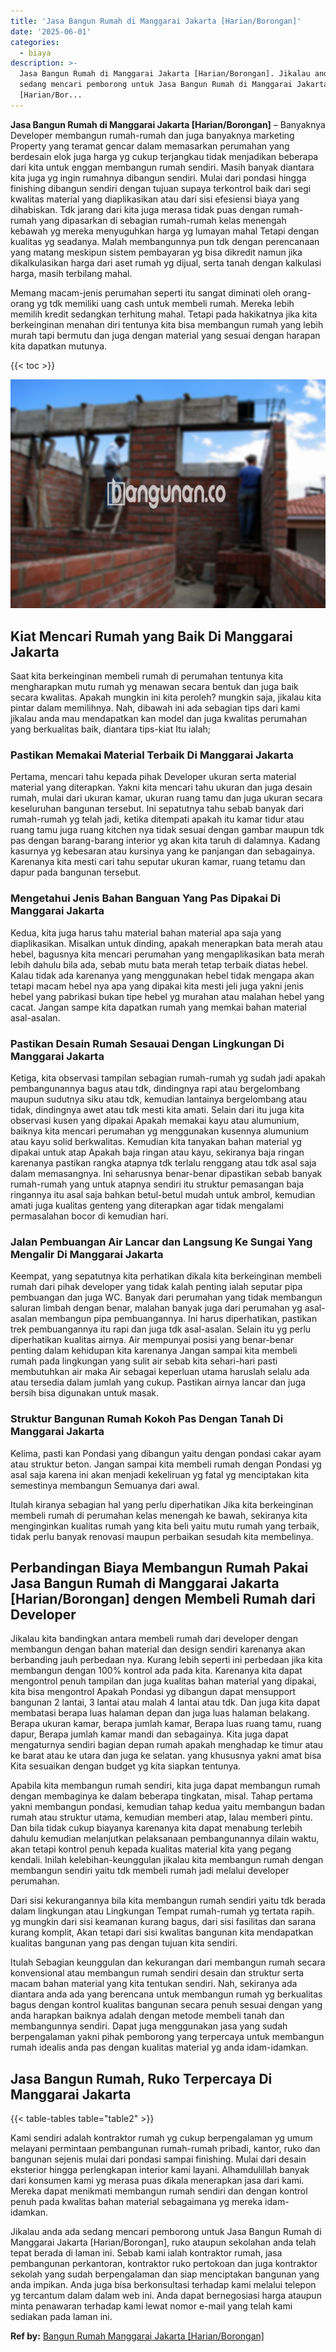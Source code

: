 ```yaml
---
title: 'Jasa Bangun Rumah di Manggarai Jakarta [Harian/Borongan]'
date: '2025-06-01'
categories:
  - biaya
description: >-
  Jasa Bangun Rumah di Manggarai Jakarta [Harian/Borongan]. Jikalau anda ada
  sedang mencari pemborong untuk Jasa Bangun Rumah di Manggarai Jakarta
  [Harian/Bor...
---
```


**Jasa Bangun Rumah di Manggarai Jakarta \[Harian/Borongan\]** – Banyaknya Developer membangun rumah-rumah dan juga banyaknya marketing Property yang teramat gencar dalam memasarkan perumahan yang berdesain elok juga harga yg cukup terjangkau tidak menjadikan beberapa dari kita untuk enggan membangun rumah sendiri. Masih banyak diantara kita juga yg ingin rumahnya dibangun sendiri. Mulai dari pondasi hingga finishing dibangun sendiri dengan tujuan supaya terkontrol baik dari segi kwalitas material yang diaplikasikan atau dari sisi efesiensi biaya yang dihabiskan. Tdk jarang dari kita juga merasa tidak puas dengan rumah-rumah yang dipasarkan di sebagian rumah-rumah kelas menengah kebawah yg mereka menyuguhkan harga yg lumayan mahal Tetapi dengan kualitas yg seadanya. Malah membangunnya pun tdk dengan perencanaan yang matang meskipun sistem pembayaran yg bisa dikredit namun jika dikalkulasikan harga dari aset rumah yg dijual, serta tanah dengan kalkulasi harga, masih terbilang mahal.

Memang macam-jenis perumahan seperti itu sangat diminati oleh orang-orang yg tdk memiliki uang cash untuk membeli rumah. Mereka lebih memilih kredit sedangkan terhitung mahal. Tetapi pada hakikatnya jika kita berkeinginan menahan diri tentunya kita bisa membangun rumah yang lebih murah tapi bermutu dan juga dengan material yang sesuai dengan harapan kita dapatkan mutunya.

{{< toc >}}

![Jasa Bangun Rumah di Manggarai Jakarta [Harian/Borongan]](/images/borong-bangunan-37.png)

## Kiat Mencari Rumah yang Baik Di Manggarai Jakarta

Saat kita berkeinginan membeli rumah di perumahan tentunya kita mengharapkan mutu rumah yg menawan secara bentuk dan juga baik secara kwalitas. Apakah mungkin ini kita peroleh? mungkin saja, jikalau kita pintar dalam memilihnya. Nah, dibawah ini ada sebagian tips dari kami jikalau anda mau mendapatkan kan model dan juga kwalitas perumahan yang berkualitas baik, diantara tips-kiat Itu ialah;

### Pastikan Memakai Material Terbaik Di Manggarai Jakarta

Pertama, mencari tahu kepada pihak Developer ukuran serta material material yang diterapkan. Yakni kita mencari tahu ukuran dan juga desain rumah, mulai dari ukuran kamar, ukuran ruang tamu dan juga ukuran secara keseluruhan bangunan tersebut. Ini sepatutnya tahu sebab banyak dari rumah-rumah yg telah jadi, ketika ditempati apakah itu kamar tidur atau ruang tamu juga ruang kitchen nya tidak sesuai dengan gambar maupun tdk pas dengan barang-barang interior yg akan kita taruh di dalamnya. Kadang kasurnya yg kebesaran atau kursinya yang ke panjangan dan sebagainya. Karenanya kita mesti cari tahu seputar ukuran kamar, ruang tetamu dan dapur pada bangunan tersebut.

### Mengetahui Jenis Bahan Banguan Yang Pas Dipakai Di Manggarai Jakarta

Kedua, kita juga harus tahu material bahan material apa saja yang diaplikasikan. Misalkan untuk dinding, apakah menerapkan bata merah atau hebel, bagusnya kita mencari perumahan yang mengaplikasikan bata merah lebih dahulu bila ada, sebab mutu bata merah tetap terbaik diatas hebel. Kalau tidak ada karenanya yang menggunakan hebel tidak mengapa akan tetapi macam hebel nya apa yang dipakai kita mesti jeli juga yakni jenis hebel yang pabrikasi bukan tipe hebel yg murahan atau malahan hebel yang cacat. Jangan sampe kita dapatkan rumah yang memkai bahan material asal-asalan.

### Pastikan Desain Rumah Sesauai Dengan Lingkungan Di Manggarai Jakarta

Ketiga, kita observasi tampilan sebagian rumah-rumah yg sudah jadi apakah pembangunannya bagus atau tdk, dindingnya rapi atau bergelombang maupun sudutnya siku atau tdk, kemudian lantainya bergelombang atau tidak, dindingnya awet atau tdk mesti kita amati. Selain dari itu juga kita observasi kusen yang dipakai Apakah memakai kayu atau alumunium, baiknya kita mencari perumahan yg menggunakan kusennya alumunium atau kayu solid berkwalitas. Kemudian kita tanyakan bahan material yg dipakai untuk atap Apakah baja ringan atau kayu, sekiranya baja ringan karenanya pastikan rangka atapnya tdk terlalu renggang atau tdk asal saja dalam memasangnya. Ini seharusnya benar-benar dipastikan sebab banyak rumah-rumah yang untuk atapnya sendiri itu struktur pemasangan baja ringannya itu asal saja bahkan betul-betul mudah untuk ambrol, kemudian amati juga kualitas genteng yang diterapkan agar tidak mengalami permasalahan bocor di kemudian hari.

### Jalan Pembuangan Air Lancar dan Langsung Ke Sungai Yang Mengalir Di Manggarai Jakarta

Keempat, yang sepatutnya kita perhatikan dikala kita berkeinginan membeli rumah dari pihak developer yang tidak kalah penting ialah seputar pipa pembuangan dan juga WC. Banyak dari perumahan yang tidak membangun saluran limbah dengan benar, malahan banyak juga dari perumahan yg asal-asalan membangun pipa pembuangannya. Ini harus diperhatikan, pastikan trek pembuangannya itu rapi dan juga tdk asal-asalan. Selain itu yg perlu diperhatikan kualitas airnya. Air mempunyai posisi yang benar-benar penting dalam kehidupan kita karenanya Jangan sampai kita membeli rumah pada lingkungan yang sulit air sebab kita sehari-hari pasti membutuhkan air maka Air sebagai keperluan utama haruslah selalu ada atau tersedia dalam jumlah yang cukup. Pastikan airnya lancar dan juga bersih bisa digunakan untuk masak.

### Struktur Bangunan Rumah Kokoh Pas Dengan Tanah Di Manggarai Jakarta

Kelima, pasti kan Pondasi yang dibangun yaitu dengan pondasi cakar ayam atau struktur beton. Jangan sampai kita membeli rumah dengan Pondasi yg asal saja karena ini akan menjadi kekeliruan yg fatal yg menciptakan kita semestinya membangun Semuanya dari awal.

Itulah kiranya sebagian hal yang perlu diperhatikan Jika kita berkeinginan membeli rumah di perumahan kelas menengah ke bawah, sekiranya kita menginginkan kualitas rumah yang kita beli yaitu mutu rumah yang terbaik, tidak perlu banyak renovasi maupun perbaikan sesudah kita membelinya.

## Perbandingan Biaya Membangun Rumah Pakai Jasa Bangun Rumah di Manggarai Jakarta \[Harian/Borongan\] dengen Membeli Rumah dari Developer

Jikalau kita bandingkan antara membeli rumah dari developer dengan membangun dengan bahan material dan design sendiri karenanya akan berbanding jauh perbedaan nya. Kurang lebih seperti ini perbedaan jika kita membangun dengan 100% kontrol ada pada kita. Karenanya kita dapat mengontrol penuh tampilan dan juga kualitas bahan material yang dipakai, kita bisa mengontrol Apakah Pondasi yg dibangun dapat mensupport bangunan 2 lantai, 3 lantai atau malah 4 lantai atau tdk. Dan juga kita dapat membatasi berapa luas halaman depan dan juga luas halaman belakang. Berapa ukuran kamar, berapa jumlah kamar, Berapa luas ruang tamu, ruang dapur, Berapa jumlah kamar mandi dan sebagainya. Kita juga dapat mengaturnya sendiri bagian depan rumah apakah menghadap ke timur atau ke barat atau ke utara dan juga ke selatan. yang khususnya yakni amat bisa Kita sesuaikan dengan budget yg kita siapkan tentunya.

Apabila kita membangun rumah sendiri, kita juga dapat membangun rumah dengan membaginya ke dalam beberapa tingkatan, misal. Tahap pertama yakni membangun pondasi, kemudian tahap kedua yaitu membangun badan rumah atau struktur utama, kemudian memberi atap, lalau memberi pintu. Dan bila tidak cukup biayanya karenanya kita dapat menabung terlebih dahulu kemudian melanjutkan pelaksanaan pembangunannya dilain waktu, akan tetapi kontrol penuh kepada kualitas material kita yang pegang kendali. Inilah kelebihan-keunggulan jikalau kita membangun rumah dengan membangun sendiri yaitu tdk membeli rumah jadi melalui developer perumahan.

Dari sisi kekurangannya bila kita membangun rumah sendiri yaitu tdk berada dalam lingkungan atau Lingkungan Tempat rumah-rumah yg tertata rapih. yg mungkin dari sisi keamanan kurang bagus, dari sisi fasilitas dan sarana kurang komplit, Akan tetapi dari sisi kwalitas bangunan kita mendapatkan kualitas bangunan yang pas dengan tujuan kita sendiri.

Itulah Sebagian keunggulan dan kekurangan dari membangun rumah secara konvensional atau membangun rumah sendiri desain dan struktur serta macam bahan material yang kita tentukan sendiri. Nah, sekiranya ada diantara anda ada yang berencana untuk membangun rumah yg berkualitas bagus dengan kontrol kualitas bangunan secara penuh sesuai dengan yang anda harapkan baiknya adalah dengan metode membeli tanah dan membangunnya sendiri. Dapat juga menggunakan jasa yang sudah berpengalaman yakni pihak pemborong yang terpercaya untuk membangun rumah idealis anda pas dengan kualitas material yg anda idam-idamkan.

## Jasa Bangun Rumah, Ruko Terpercaya Di Manggarai Jakarta

{{< table-tables table="table2" >}}

Kami sendiri adalah kontraktor rumah yg cukup berpengalaman yg umum melayani permintaan pembangunan rumah-rumah pribadi, kantor, ruko dan bangunan sejenis mulai dari pondasi sampai finishing. Mulai dari desain eksterior hingga perlengkapan interior kami layani. Alhamdulillah banyak dari konsumen kami yg merasa puas dikala menerapkan jasa dari kami. Mereka dapat menikmati membangun rumah sendiri dan dengan kontrol penuh pada kwalitas bahan material sebagaimana yg mereka idam-idamkan.

Jikalau anda ada sedang mencari pemborong untuk Jasa Bangun Rumah di Manggarai Jakarta \[Harian/Borongan\], ruko ataupun sekolahan anda telah tepat berada di laman ini. Sebab kami ialah kontraktor rumah, jasa pembangunan perkantoran, kontraktor ruko pertokoan dan juga kontraktor sekolah yang sudah berpengalaman dan siap menciptakan bangunan yang anda impikan. Anda juga bisa berkonsultasi terhadap kami melalui telepon yg tercantum dalam dalam web ini. Anda dapat bernegosiasi harga ataupun minta penawaran terhadap kami lewat nomor e-mail yang telah kami sediakan pada laman ini.

**Ref by:** [Bangun Rumah Manggarai Jakarta [Harian/Borongan]](https://id.wikipedia.org/wiki/Bangun)
